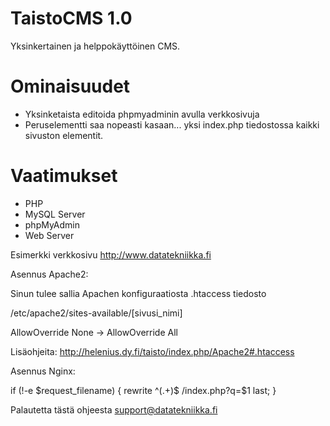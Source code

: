 TaistoCMS 1.0
==============

Yksinkertainen ja helppokäyttöinen CMS.


Ominaisuudet
===
* Yksinketaista editoida phpmyadminin avulla verkkosivuja
* Peruselementti saa nopeasti kasaan... yksi index.php tiedostossa kaikki sivuston elementit.

Vaatimukset
===


* PHP
* MySQL Server
* phpMyAdmin
* Web Server

Esimerkki verkkosivu http://www.datatekniikka.fi

Asennus Apache2:

Sinun tulee sallia Apachen konfiguraatiosta .htaccess tiedosto

  /etc/apache2/sites-available/[sivusi_nimi]

  AllowOverride None -> AllowOverride All
  
Lisäohjeita: http://helenius.dy.fi/taisto/index.php/Apache2#.htaccess

Asennus Nginx:

   if (!-e $request_filename) {
    rewrite ^(.+)$ /index.php?q=$1 last;
  }
  

Palautetta tästä ohjeesta support@datatekniikka.fi
  
